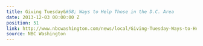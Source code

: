 ```yaml
---
title: Giving Tuesday&#58; Ways to Help Those in the D.C. Area
date: 2013-12-03 00:00:00 Z
position: 51
link: http://www.nbcwashington.com/news/local/Giving-Tuesday-Ways-to-Help-Those-in-the-DC-Area-234304931.html
source: NBC Washington
---
```


